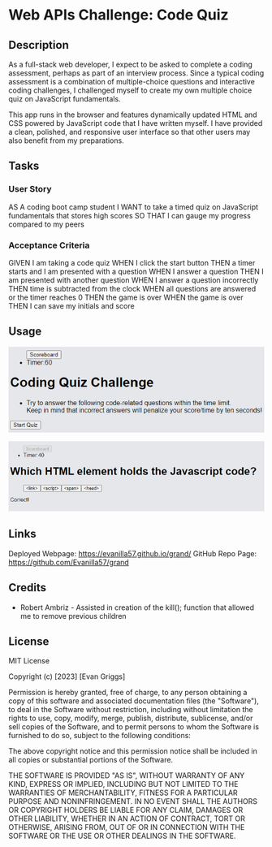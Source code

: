 # Web APIs Challenge: Code Quiz

## Description

As a full-stack web developer, I expect to be asked to complete a coding assessment, perhaps as part of an interview process. Since a typical coding assessment is a combination of multiple-choice questions and interactive coding challenges, I challenged myself to create my own multiple choice quiz on JavaScript fundamentals.

This app runs in the browser and features dynamically updated HTML and CSS powered by JavaScript code that I have written myself. I have provided a clean, polished, and responsive user interface so that other users may also benefit from my preparations.

## Tasks 

### User Story
AS A coding boot camp student
I WANT to take a timed quiz on JavaScript fundamentals that stores high scores
SO THAT I can gauge my progress compared to my peers

### Acceptance Criteria
GIVEN I am taking a code quiz
WHEN I click the start button
THEN a timer starts and I am presented with a question
WHEN I answer a question
THEN I am presented with another question
WHEN I answer a question incorrectly
THEN time is subtracted from the clock
WHEN all questions are answered or the timer reaches 0
THEN the game is over
WHEN the game is over
THEN I can save my initials and score

## Usage

![Website Displaying Javascript Quiz Instructions and Scoreboard Button](Assets/images/js-quiz.png)

![Website Displaying Javascript Quiz Questions and Answer Choices](Assets/images/javascript-quiz.png)

## Links
Deployed Webpage: https://evanilla57.github.io/grand/
GitHub Repo Page: https://github.com/Evanilla57/grand

## Credits

 - Robert Ambriz - Assisted in creation of the kill(); function that allowed me to remove previous children

## License

MIT License

Copyright (c) [2023] [Evan Griggs]

Permission is hereby granted, free of charge, to any person obtaining a copy
of this software and associated documentation files (the "Software"), to deal
in the Software without restriction, including without limitation the rights
to use, copy, modify, merge, publish, distribute, sublicense, and/or sell
copies of the Software, and to permit persons to whom the Software is
furnished to do so, subject to the following conditions:

The above copyright notice and this permission notice shall be included in all
copies or substantial portions of the Software.

THE SOFTWARE IS PROVIDED "AS IS", WITHOUT WARRANTY OF ANY KIND, EXPRESS OR
IMPLIED, INCLUDING BUT NOT LIMITED TO THE WARRANTIES OF MERCHANTABILITY,
FITNESS FOR A PARTICULAR PURPOSE AND NONINFRINGEMENT. IN NO EVENT SHALL THE
AUTHORS OR COPYRIGHT HOLDERS BE LIABLE FOR ANY CLAIM, DAMAGES OR OTHER
LIABILITY, WHETHER IN AN ACTION OF CONTRACT, TORT OR OTHERWISE, ARISING FROM,
OUT OF OR IN CONNECTION WITH THE SOFTWARE OR THE USE OR OTHER DEALINGS IN THE
SOFTWARE.